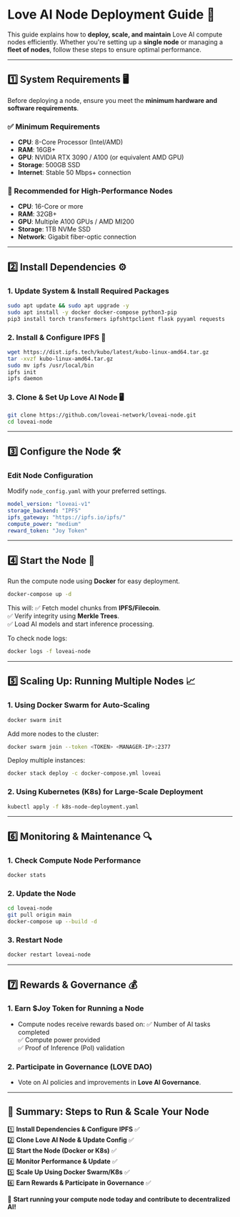 # **Love AI Node Deployment Guide** 🚀

This guide explains how to **deploy, scale, and maintain** Love AI compute nodes efficiently. Whether you're setting up a **single node** or managing a **fleet of nodes**, follow these steps to ensure optimal performance.

---

## **1️⃣ System Requirements** 🖥️
Before deploying a node, ensure you meet the **minimum hardware and software requirements**.

### **✅ Minimum Requirements**
- **CPU**: 8-Core Processor (Intel/AMD)
- **RAM**: 16GB+
- **GPU**: NVIDIA RTX 3090 / A100 (or equivalent AMD GPU)
- **Storage**: 500GB SSD
- **Internet**: Stable 50 Mbps+ connection

### **🚀 Recommended for High-Performance Nodes**
- **CPU**: 16-Core or more
- **RAM**: 32GB+
- **GPU**: Multiple A100 GPUs / AMD MI200
- **Storage**: 1TB NVMe SSD
- **Network**: Gigabit fiber-optic connection

---

## **2️⃣ Install Dependencies** ⚙️
### **1. Update System & Install Required Packages**
```bash
sudo apt update && sudo apt upgrade -y
sudo apt install -y docker docker-compose python3-pip
pip3 install torch transformers ipfshttpclient flask pyyaml requests
```

### **2. Install & Configure IPFS** 📂
```bash
wget https://dist.ipfs.tech/kubo/latest/kubo-linux-amd64.tar.gz
tar -xvzf kubo-linux-amd64.tar.gz
sudo mv ipfs /usr/local/bin
ipfs init
ipfs daemon
```

### **3. Clone & Set Up Love AI Node** 🖥️
```bash
git clone https://github.com/loveai-network/loveai-node.git
cd loveai-node
```

---

## **3️⃣ Configure the Node** 🛠️
### **Edit Node Configuration**
Modify `node_config.yaml` with your preferred settings.
```yaml
model_version: "loveai-v1"
storage_backend: "IPFS"
ipfs_gateway: "https://ipfs.io/ipfs/"
compute_power: "medium"
reward_token: "Joy Token"
```

---

## **4️⃣ Start the Node** 🚀
Run the compute node using **Docker** for easy deployment.
```bash
docker-compose up -d
```
This will:
✅ Fetch model chunks from **IPFS/Filecoin**.  
✅ Verify integrity using **Merkle Trees**.  
✅ Load AI models and start inference processing.  

To check node logs:
```bash
docker logs -f loveai-node
```

---

## **5️⃣ Scaling Up: Running Multiple Nodes** 📈
### **1. Using Docker Swarm for Auto-Scaling**
```bash
docker swarm init
```
Add more nodes to the cluster:
```bash
docker swarm join --token <TOKEN> <MANAGER-IP>:2377
```
Deploy multiple instances:
```bash
docker stack deploy -c docker-compose.yml loveai
```

### **2. Using Kubernetes (K8s) for Large-Scale Deployment**
```bash
kubectl apply -f k8s-node-deployment.yaml
```

---

## **6️⃣ Monitoring & Maintenance** 🔍
### **1. Check Compute Node Performance**
```bash
docker stats
```
### **2. Update the Node**
```bash
cd loveai-node
git pull origin main
docker-compose up --build -d
```
### **3. Restart Node**
```bash
docker restart loveai-node
```

---

## **7️⃣ Rewards & Governance** 💰
### **1. Earn $Joy Token for Running a Node**
- Compute nodes receive rewards based on:
  ✅ Number of AI tasks completed  
  ✅ Compute power provided  
  ✅ Proof of Inference (PoI) validation  

### **2. Participate in Governance (LOVE DAO)**
- Vote on AI policies and improvements in **Love AI Governance**.

---

## **📌 Summary: Steps to Run & Scale Your Node**
1️⃣ **Install Dependencies & Configure IPFS** ✅  
2️⃣ **Clone Love AI Node & Update Config** ✅  
3️⃣ **Start the Node (Docker or K8s)** ✅  
4️⃣ **Monitor Performance & Update** ✅  
5️⃣ **Scale Up Using Docker Swarm/K8s** ✅  
6️⃣ **Earn Rewards & Participate in Governance** ✅  

🚀 **Start running your compute node today and contribute to decentralized AI!**
